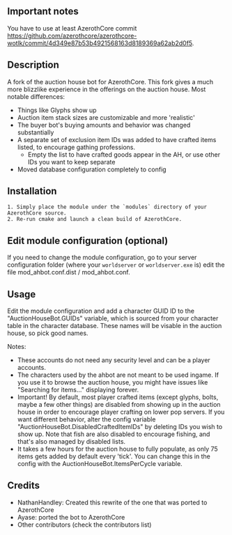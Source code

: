 ## Important notes

You have to use at least AzerothCore commit https://github.com/azerothcore/azerothcore-wotlk/commit/4d349e87b53b4921568163d8189369a62ab2d0f5.

## Description

A fork of the auction house bot for AzerothCore.  This fork gives a much more blizzlike experience in the offerings on the auction house.  Most notable differences:
 - Things like Glyphs show up
 - Auction item stack sizes are customizable and more 'realistic'
 - The buyer bot's buying amounts and behavior was changed substantially
 - A separate set of exclusion item IDs was added to have crafted items listed, to encourage gathing professions.
	- Empty the list to have crafted goods appear in the AH, or use other IDs you want to keep separate
 - Moved database configuration completely to config

## Installation

```
1. Simply place the module under the `modules` directory of your AzerothCore source. 
2. Re-run cmake and launch a clean build of AzerothCore.
```

## Edit module configuration (optional)

If you need to change the module configuration, go to your server configuration folder (where your `worldserver` or `worldserver.exe` is)
edit the file mod_ahbot.conf.dist / mod_ahbot.conf.

## Usage

Edit the module configuration and add a character GUID ID to the "AuctionHouseBot.GUIDs" variable, which is sourced from your character table in the character database.  These names will be visable in the auction house, so pick good names.

Notes:
- These accounts do not need any security level and can be a player accounts.
- The characters used by the ahbot are not meant to be used ingame. If you use it to browse the auction house, you might have issues like "Searching for items..." displaying forever.
- Important!  By default, most player crafted items (except glyphs, bolts, maybe a few other things) are disabled from showing up in the auction house in order to encourage player crafting on lower pop servers.  If you want different behavior, alter the config variable "AuctionHouseBot.DisabledCraftedItemIDs" by deleting IDs you wish to show up.  Note that fish are also disabled to encourage fishing, and that's also managed by disabled lists.
- It takes a few hours for the auction house to fully populate, as only 75 items gets added by default every 'tick'.  You can change this in the config with the AuctionHouseBot.ItemsPerCycle variable.

## Credits

- NathanHandley: Created this rewrite of the one that was ported to AzerothCore
- Ayase: ported the bot to AzerothCore
- Other contributors (check the contributors list)
